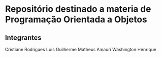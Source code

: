 # Repositório destinado a materia de Programação Orientada a Objetos

## Integrantes

Cristiane Rodrigues
Luis Guilherme
Matheus Amauri
Washington Henrique
